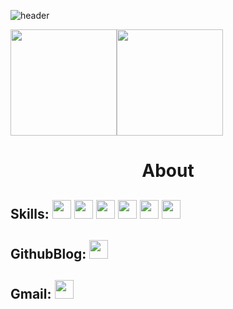 ![header](https://capsule-render.vercel.app/api?type=waving&color=9370DB&height=234&section=header&text=Skytin1004%20&fontSize=90)

<p>
  <img height="170em" src="https://github-readme-stats.vercel.app/api?username=skytin1004&show_icons=true&include_all_commits=true&bg_color=30,e96443,904e95&title_color=fff&text_color=fff"><img height="170em" src="https://github-readme-stats.vercel.app/api/top-langs/?username=skytin1004&layout=compact&bg_color=30,e96443,904e95&title_color=fff&text_color=fff">
</p>

<h1 align="center">About</h1>

 ## Skills: <img  height="30em" src="https://img.shields.io/badge/Python-3776AB?style=flat&logo=Python&logoColor=white"/>  <img height="30em" src="https://img.shields.io/badge/Django-092E20?style=flat&logo=Django&logoColor=white"/> <img height="30em" src="https://img.shields.io/badge/MySQL-4479A1?style=flat&logo=MySQL&logoColor=white"/> <img height="30em" src="https://img.shields.io/badge/Oracle-F80000?style=flat&logo=Oracle&logoColor=white"/> <img height="30em" src="https://img.shields.io/badge/MariaDB-003545?style=flat&logo=MariaDB&logoColor=white"/> <img height="30em" src="https://img.shields.io/badge/C++-00599C?style=flat&logo=C++&logoColor=white"/>

## GithubBlog: <a href="https://skytin1004.github.io/" target="_blank"><img height="30em" src="https://img.shields.io/badge/Skytin1004 Engineering Blog-D0A9F5?style=flat-square&logo=GitHub&logoColor=white&link=https://skyytin1004.github.io/"/></a> 

## Gmail: <a href="mailto:skytin1004@gmail.com"><img height="30em" src="https://img.shields.io/badge/Gmail-F08080?style=flat-square&logo=Gmail&logoColor=white&link=mailto:skytin1004@gmail.com"/></a></p>


